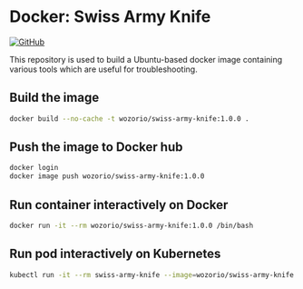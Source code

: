 # Docker: Swiss Army Knife

[![GitHub](https://img.shields.io/github/license/wozorio/docker-swiss-army-knife)](https://github.com/wozorio/docker-swiss-army-knife/blob/master/LICENSE)

This repository is used to build a Ubuntu-based docker image containing various tools which are useful for troubleshooting.

## Build the image

```bash
docker build --no-cache -t wozorio/swiss-army-knife:1.0.0 .
```

## Push the image to Docker hub

```bash
docker login
docker image push wozorio/swiss-army-knife:1.0.0
```

## Run container interactively on Docker

```bash
docker run -it --rm wozorio/swiss-army-knife:1.0.0 /bin/bash
```

## Run pod interactively on Kubernetes

```bash
kubectl run -it --rm swiss-army-knife --image=wozorio/swiss-army-knife:1.0.0 -- /bin/bash
```

